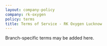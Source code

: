 ```yaml
---
layout: company-policy
company: rk-oxygen
policy: terms
title: Terms of Service - RK Oxygen Lucknow
---
```


<p>Branch-specific terms may be added here.</p>
